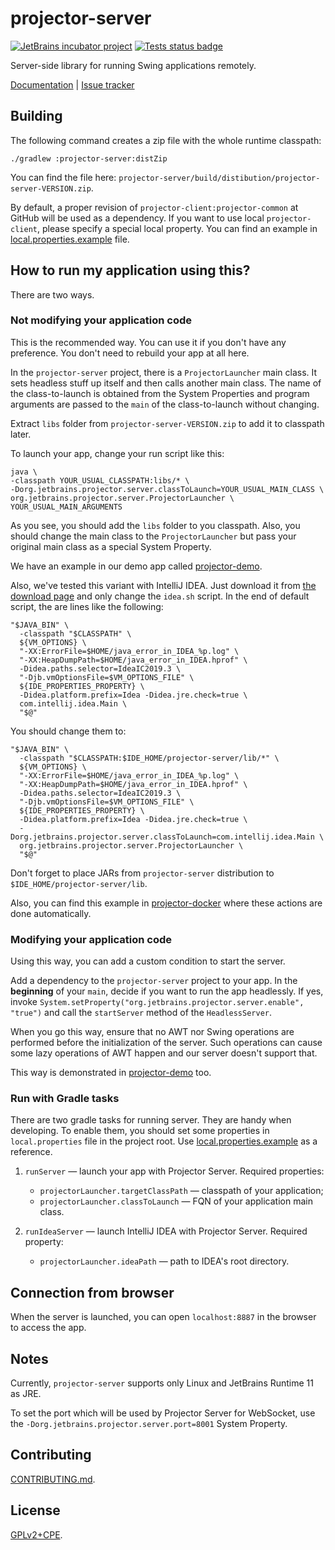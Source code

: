 # projector-server
[![JetBrains incubator project](https://jb.gg/badges/incubator.svg)](https://confluence.jetbrains.com/display/ALL/JetBrains+on+GitHub)
[![Tests status badge](https://github.com/JetBrains/projector-server/workflows/Tests/badge.svg)](https://github.com/JetBrains/projector-server/actions)

Server-side library for running Swing applications remotely.

[Documentation](https://jetbrains.github.io/projector-client/mkdocs/latest/) | [Issue tracker](https://youtrack.jetbrains.com/issues/PRJ)

## Building
The following command creates a zip file with the whole runtime classpath:

```shell script
./gradlew :projector-server:distZip
```

You can find the file here: `projector-server/build/distibution/projector-server-VERSION.zip`.

By default, a proper revision of `projector-client:projector-common` at GitHub will be used as a dependency. If you want to use local `projector-client`, please specify a special local property. You can find an example in [local.properties.example](local.properties.example) file.

## How to run my application using this?
There are two ways.

### Not modifying your application code
This is the recommended way. You can use it if you don't have any preference. You don't need to rebuild your app at all here.

In the `projector-server` project, there is a `ProjectorLauncher` main class. It sets headless stuff up itself and then calls another main class. The name of the class-to-launch is obtained from the System Properties and program arguments are passed to the `main` of the class-to-launch without changing.

Extract `libs` folder from `projector-server-VERSION.zip` to add it to classpath later.

To launch your app, change your run script like this:
```Shell Script
java \
-classpath YOUR_USUAL_CLASSPATH:libs/* \
-Dorg.jetbrains.projector.server.classToLaunch=YOUR_USUAL_MAIN_CLASS \
org.jetbrains.projector.server.ProjectorLauncher \
YOUR_USUAL_MAIN_ARGUMENTS
```

As you see, you should add the `libs` folder to you classpath. Also, you should change the main class to the `ProjectorLauncher` but pass your original main class as a special System Property.

We have an example in our demo app called [projector-demo](https://github.com/JetBrains/projector-demo).

Also, we've tested this variant with IntelliJ IDEA. Just download it from [the download page](https://www.jetbrains.com/idea/download/index.html) and only change the `idea.sh` script. In the end of default script, the are lines like the following:
```shell script
"$JAVA_BIN" \
  -classpath "$CLASSPATH" \
  ${VM_OPTIONS} \
  "-XX:ErrorFile=$HOME/java_error_in_IDEA_%p.log" \
  "-XX:HeapDumpPath=$HOME/java_error_in_IDEA.hprof" \
  -Didea.paths.selector=IdeaIC2019.3 \
  "-Djb.vmOptionsFile=$VM_OPTIONS_FILE" \
  ${IDE_PROPERTIES_PROPERTY} \
  -Didea.platform.prefix=Idea -Didea.jre.check=true \
  com.intellij.idea.Main \
  "$@"
```

You should change them to:
```shell script
"$JAVA_BIN" \
  -classpath "$CLASSPATH:$IDE_HOME/projector-server/lib/*" \
  ${VM_OPTIONS} \
  "-XX:ErrorFile=$HOME/java_error_in_IDEA_%p.log" \
  "-XX:HeapDumpPath=$HOME/java_error_in_IDEA.hprof" \
  -Didea.paths.selector=IdeaIC2019.3 \
  "-Djb.vmOptionsFile=$VM_OPTIONS_FILE" \
  ${IDE_PROPERTIES_PROPERTY} \
  -Didea.platform.prefix=Idea -Didea.jre.check=true \
  -Dorg.jetbrains.projector.server.classToLaunch=com.intellij.idea.Main \
  org.jetbrains.projector.server.ProjectorLauncher \
  "$@"
```

Don't forget to place JARs from `projector-server` distribution to `$IDE_HOME/projector-server/lib`.

Also, you can find this example in [projector-docker](https://github.com/JetBrains/projector-docker) where these actions are done automatically.

### Modifying your application code
Using this way, you can add a custom condition to start the server.

Add a dependency to the `projector-server` project to your app. In the **beginning** of your `main`, decide if you want to run the app headlessly. If yes, invoke `System.setProperty("org.jetbrains.projector.server.enable", "true")` and call the `startServer` method of the `HeadlessServer`.

When you go this way, ensure that no AWT nor Swing operations are performed before the initialization of the server. Such operations can cause some lazy operations of AWT happen and our server doesn't support that.

This way is demonstrated in [projector-demo](https://github.com/JetBrains/projector-demo) too.

### Run with Gradle tasks
There are two gradle tasks for running server. They are handy when developing. To enable them, you should set some properties in `local.properties` file in the project root. Use [local.properties.example](local.properties.example) as a reference.

1. `runServer` &mdash; launch your app with Projector Server. Required properties:
    * `projectorLauncher.targetClassPath` &mdash; classpath of your application;
    * `projectorLauncher.classToLaunch` &mdash; FQN of your application main class.

2. `runIdeaServer` &mdash; launch IntelliJ IDEA with Projector Server. Required property:
    * `projectorLauncher.ideaPath` &mdash; path to IDEA's root directory.

## Connection from browser
When the server is launched, you can open `localhost:8887` in the browser to access the app.

## Notes
Currently, `projector-server` supports only Linux and JetBrains Runtime 11 as JRE.

To set the port which will be used by Projector Server for WebSocket, use the `-Dorg.jetbrains.projector.server.port=8001` System Property.

## Contributing
[CONTRIBUTING.md](https://github.com/JetBrains/projector-server/blob/master/docs/CONTRIBUTING.md).

## License
[GPLv2+CPE](LICENSE.txt).
